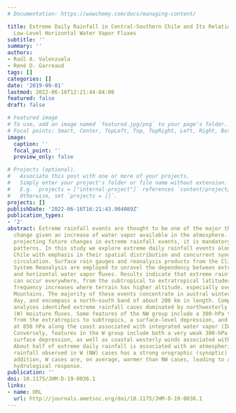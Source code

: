```yaml
---
# Documentation: https://wowchemy.com/docs/managing-content/

title: Extreme Daily Rainfall in Central-Southern Chile and Its Relationship with
  Low-Level Horizontal Water Vapor Fluxes
subtitle: ''
summary: ''
authors:
- Raúl A. Valenzuela
- René D. Garreaud
tags: []
categories: []
date: '2019-09-01'
lastmod: 2022-06-16T12:21:44-04:00
featured: false
draft: false

# Featured image
# To use, add an image named `featured.jpg/png` to your page's folder.
# Focal points: Smart, Center, TopLeft, Top, TopRight, Left, Right, BottomLeft, Bottom, BottomRight.
image:
  caption: ''
  focal_point: ''
  preview_only: false

# Projects (optional).
#   Associate this post with one or more of your projects.
#   Simply enter your project's folder or file name without extension.
#   E.g. `projects = ["internal-project"]` references `content/project/deep-learning/index.md`.
#   Otherwise, set `projects = []`.
projects: []
publishDate: '2022-06-16T16:21:43.904089Z'
publication_types:
- '2'
abstract: Extreme rainfall events are thought to be one of the major threats of climate
  change given an increase of water vapor available in the atmosphere. However, before
  projecting future changes in extreme rainfall events, it is mandatory to know current
  patterns. In this study we explore extreme daily rainfall events along central-southern
  Chile with emphasis in their spatial distribution and concurrent synoptic-scale
  circulation. Surface rain gauges and reanalysis products from the Climate Forecast
  System Reanalysis are employed to unravel the dependency between extreme rainfall
  and horizontal water vapor ﬂuxes. Results indicate that extreme rainfall events
  can occur everywhere, from the subtropical to extratropical latitudes, but their
  frequency increases where terrain has higher altitude, especially over the Andes
  Mountains. The majority of these events concentrate in austral winter, last a single
  day, and encompass a north–south band of about 200 km in length. Composited synoptic
  analyses identiﬁed extreme rainfall cases dominated by northwesterly (NW) and westerly
  (W) moisture ﬂuxes. Some features of the NW group include a 300-hPa trough projecting
  from the extratropics to subtropics, a surface-level depression, and cyclonic winds
  at 850 hPa along the coast associated with integrated water vapor (IWV) . 30 mm.
  Conversely, features in the W group include both a very weak 300-hPa trough and
  surface depression, as well as coastal westerly winds associated with IWV . 30 mm.
  About half of extreme daily rainfall is associated with an atmospheric river. Extreme
  rainfall observed in W (NW) cases has a strong orographic (synoptic) forcing. In
  addition, W cases are, on average, warmer than NW cases, leading to an ampliﬁed
  hydrological response.
publication: ''
doi: 10.1175/JHM-D-19-0036.1
links:
- name: URL
  url: http://journals.ametsoc.org/doi/10.1175/JHM-D-19-0036.1
---
```

